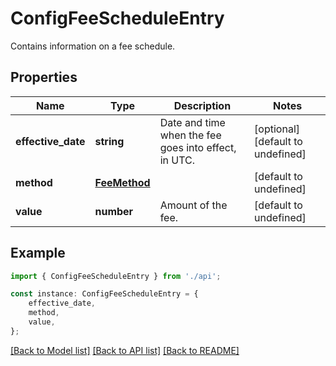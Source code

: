 # ConfigFeeScheduleEntry

Contains information on a fee schedule.

## Properties

Name | Type | Description | Notes
------------ | ------------- | ------------- | -------------
**effective_date** | **string** | Date and time when the fee goes into effect, in UTC. | [optional] [default to undefined]
**method** | [**FeeMethod**](FeeMethod.md) |  | [default to undefined]
**value** | **number** | Amount of the fee. | [default to undefined]

## Example

```typescript
import { ConfigFeeScheduleEntry } from './api';

const instance: ConfigFeeScheduleEntry = {
    effective_date,
    method,
    value,
};
```

[[Back to Model list]](../README.md#documentation-for-models) [[Back to API list]](../README.md#documentation-for-api-endpoints) [[Back to README]](../README.md)
